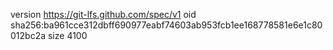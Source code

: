 version https://git-lfs.github.com/spec/v1
oid sha256:ba961cce312dbff690977eabf74603ab953fcb1ee168778581e6e1c80012bc2a
size 4100
